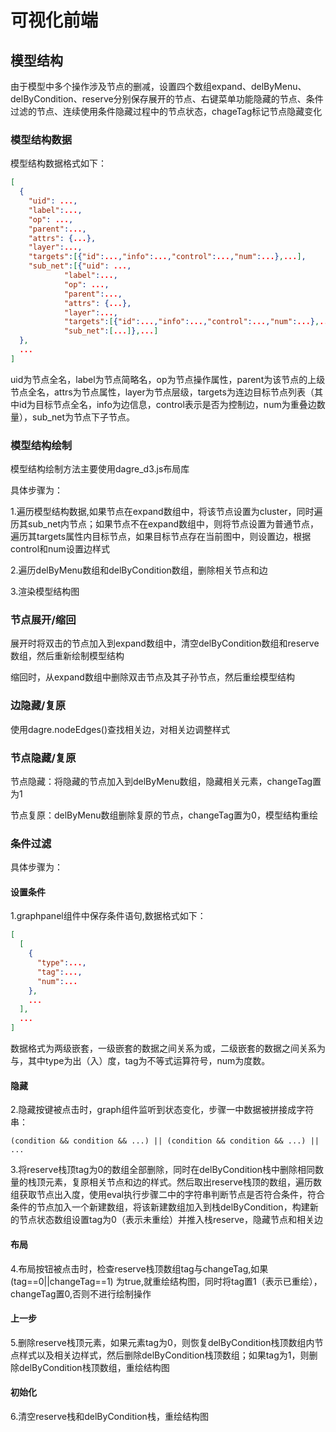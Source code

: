 # 可视化前端

## 模型结构

由于模型中多个操作涉及节点的删减，设置四个数组expand、delByMenu、delByCondition、reserve分别保存展开的节点、右键菜单功能隐藏的节点、条件过滤的节点、连续使用条件隐藏过程中的节点状态，chageTag标记节点隐藏变化
### 模型结构数据

模型结构数据格式如下：

```json
[
  {
    "uid": ..., 
    "label":...,
    "op": ..., 
    "parent":...,
    "attrs": {...},
    "layer":...,
    "targets":[{"id":...,"info":...,"control":...,"num":...},...],
    "sub_net":[{"uid": ..., 
            "label":...,
            "op": ..., 
            "parent":...,
            "attrs": {...},
            "layer":...,
            "targets":[{"id":...,"info":...,"control":...,"num":...},...],
            "sub_net":[...]},...]
  },
  ...
]
```
uid为节点全名，label为节点简略名，op为节点操作属性，parent为该节点的上级节点全名，attrs为节点属性，layer为节点层级，targets为连边目标节点列表（其中id为目标节点全名，info为边信息，control表示是否为控制边，num为重叠边数量），sub_net为节点下子节点。
### 模型结构绘制

模型结构绘制方法主要使用dagre_d3.js布局库

具体步骤为：

1.遍历模型结构数据,如果节点在expand数组中，将该节点设置为cluster，同时遍历其sub_net内节点；如果节点不在expand数组中，则将节点设置为普通节点，遍历其targets属性内目标节点，如果目标节点存在当前图中，则设置边，根据control和num设置边样式

2.遍历delByMenu数组和delByCondition数组，删除相关节点和边

3.渲染模型结构图

### 节点展开/缩回

展开时将双击的节点加入到expand数组中，清空delByCondition数组和reserve数组，然后重新绘制模型结构

缩回时，从expand数组中删除双击节点及其子孙节点，然后重绘模型结构

### 边隐藏/复原

使用dagre.nodeEdges()查找相关边，对相关边调整样式

### 节点隐藏/复原

节点隐藏：将隐藏的节点加入到delByMenu数组，隐藏相关元素，changeTag置为1

节点复原：delByMenu数组删除复原的节点，changeTag置为0，模型结构重绘

### 条件过滤

具体步骤为：

#### 设置条件

1.graphpanel组件中保存条件语句,数据格式如下：

```json
[
  [ 
    {
      "type":...,
      "tag":...,
      "num":...
    },
    ...
  ],
  ...
]
```

数据格式为两级嵌套，一级嵌套的数据之间关系为或，二级嵌套的数据之间关系为与，其中type为出（入）度，tag为不等式运算符号，num为度数。

#### 隐藏

2.隐藏按键被点击时，graph组件监听到状态变化，步骤一中数据被拼接成字符串：

```
(condition && condition && ...) || (condition && condition && ...) || ...
```

3.将reserve栈顶tag为0的数组全部删除，同时在delByCondition栈中删除相同数量的栈顶元素，复原相关节点和边的样式。然后取出reserve栈顶的数组，遍历数组获取节点出入度，使用eval执行步骤二中的字符串判断节点是否符合条件，符合条件的节点加入一个新建数组，将该新建数组加入到栈delByCondition，构建新的节点状态数组设置tag为0（表示未重绘）并推入栈reserve，隐藏节点和相关边

#### 布局

4.布局按钮被点击时，检查reserve栈顶数组tag与changeTag,如果 (tag==0||changeTag==1) 为true,就重绘结构图，同时将tag置1（表示已重绘），changeTag置0,否则不进行绘制操作

#### 上一步

5.删除reserve栈顶元素，如果元素tag为0，则恢复delByCondition栈顶数组内节点样式以及相关边样式，然后删除delByCondition栈顶数组；如果tag为1，则删除delByCondition栈顶数组，重绘结构图

#### 初始化

6.清空reserve栈和delByCondition栈，重绘结构图
